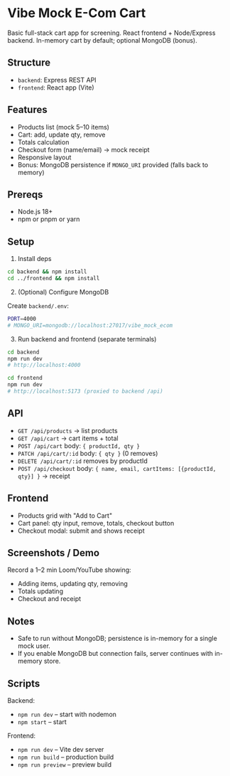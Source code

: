 # Vibe Mock E-Com Cart

Basic full-stack cart app for screening. React frontend + Node/Express backend. In-memory cart by default; optional MongoDB (bonus).

## Structure

- `backend`: Express REST API
- `frontend`: React app (Vite)

## Features

- Products list (mock 5–10 items)
- Cart: add, update qty, remove
- Totals calculation
- Checkout form (name/email) → mock receipt
- Responsive layout
- Bonus: MongoDB persistence if `MONGO_URI` provided (falls back to memory)

## Prereqs

- Node.js 18+
- npm or pnpm or yarn

## Setup

1. Install deps

```bash
cd backend && npm install
cd ../frontend && npm install
```

2. (Optional) Configure MongoDB

Create `backend/.env`:

```bash
PORT=4000
# MONGO_URI=mongodb://localhost:27017/vibe_mock_ecom
```

3. Run backend and frontend (separate terminals)

```bash
cd backend
npm run dev
# http://localhost:4000
```

```bash
cd frontend
npm run dev
# http://localhost:5173 (proxied to backend /api)
```

## API

- `GET /api/products` → list products
- `GET /api/cart` → cart items + total
- `POST /api/cart` body: `{ productId, qty }`
- `PATCH /api/cart/:id` body: `{ qty }` (0 removes)
- `DELETE /api/cart/:id` removes by productId
- `POST /api/checkout` body: `{ name, email, cartItems: [{productId, qty}] }` → receipt

## Frontend

- Products grid with "Add to Cart"
- Cart panel: qty input, remove, totals, checkout button
- Checkout modal: submit and shows receipt

## Screenshots / Demo

Record a 1–2 min Loom/YouTube showing:
- Adding items, updating qty, removing
- Totals updating
- Checkout and receipt

## Notes

- Safe to run without MongoDB; persistence is in-memory for a single mock user.
- If you enable MongoDB but connection fails, server continues with in-memory store.

## Scripts

Backend:
- `npm run dev` – start with nodemon
- `npm start` – start

Frontend:
- `npm run dev` – Vite dev server
- `npm run build` – production build
- `npm run preview` – preview build
